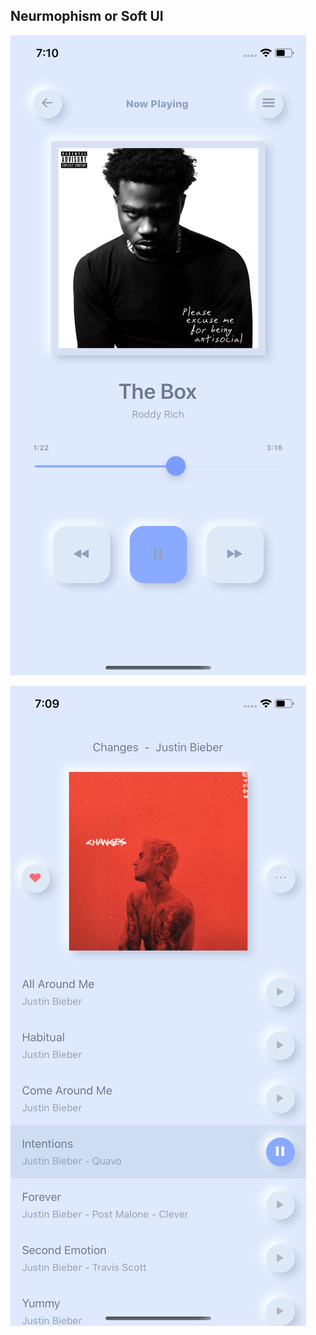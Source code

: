 ## Neurmophism or Soft UI 

![alt text](https://github.com/DhruvinV/ui-dev/blob/master/readme/player.png)

![alt text](https://github.com/DhruvinV/ui-dev/blob/master/readme/album.png)
